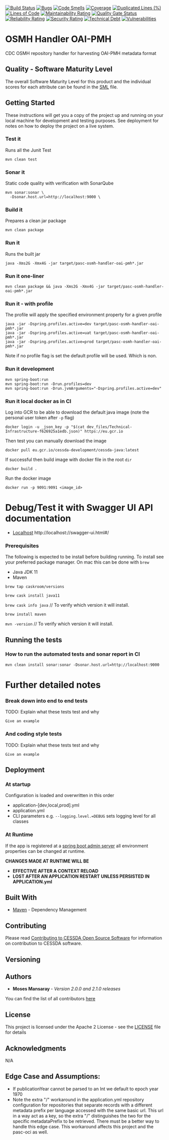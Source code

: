 [![Build Status](https://jenkins.cessda.eu/buildStatus/icon?job=cessda.cdc.osmh-repository-handler.oai-pmh%2Fmaster)](https://jenkins.cessda.eu/job/cessda.cdc.osmh-repository-handler.oai-pmh/job/master/)
[![Bugs](https://sonarqube.cessda.eu/api/project_badges/measure?project=eu.cessda.pasc%3Apasc-osmh-handler-oai-pmh&metric=bugs)](https://sonarqube.cessda.eu/dashboard?id=eu.cessda.pasc%3Apasc-osmh-handler-oai-pmh)
[![Code Smells](https://sonarqube.cessda.eu/api/project_badges/measure?project=eu.cessda.pasc%3Apasc-osmh-handler-oai-pmh&metric=code_smells)](https://sonarqube.cessda.eu/dashboard?id=eu.cessda.pasc%3Apasc-osmh-handler-oai-pmh)
[![Coverage](https://sonarqube.cessda.eu/api/project_badges/measure?project=eu.cessda.pasc%3Apasc-osmh-handler-oai-pmh&metric=coverage)](https://sonarqube.cessda.eu/dashboard?id=eu.cessda.pasc%3Apasc-osmh-handler-oai-pmh)
[![Duplicated Lines (%)](https://sonarqube.cessda.eu/api/project_badges/measure?project=eu.cessda.pasc%3Apasc-osmh-handler-oai-pmh&metric=duplicated_lines_density)](https://sonarqube.cessda.eu/dashboard?id=eu.cessda.pasc%3Apasc-osmh-handler-oai-pmh)
[![Lines of Code](https://sonarqube.cessda.eu/api/project_badges/measure?project=eu.cessda.pasc%3Apasc-osmh-handler-oai-pmh&metric=ncloc)](https://sonarqube.cessda.eu/dashboard?id=eu.cessda.pasc%3Apasc-osmh-handler-oai-pmh)
[![Maintainability Rating](https://sonarqube.cessda.eu/api/project_badges/measure?project=eu.cessda.pasc%3Apasc-osmh-handler-oai-pmh&metric=sqale_rating)](https://sonarqube.cessda.eu/dashboard?id=eu.cessda.pasc%3Apasc-osmh-handler-oai-pmh)
[![Quality Gate Status](https://sonarqube.cessda.eu/api/project_badges/measure?project=eu.cessda.pasc%3Apasc-osmh-handler-oai-pmh&metric=alert_status)](https://sonarqube.cessda.eu/dashboard?id=eu.cessda.pasc%3Apasc-osmh-handler-oai-pmh)
[![Reliability Rating](https://sonarqube.cessda.eu/api/project_badges/measure?project=eu.cessda.pasc%3Apasc-osmh-handler-oai-pmh&metric=reliability_rating)](https://sonarqube.cessda.eu/dashboard?id=eu.cessda.pasc%3Apasc-osmh-handler-oai-pmh)
[![Security Rating](https://sonarqube.cessda.eu/api/project_badges/measure?project=eu.cessda.pasc%3Apasc-osmh-handler-oai-pmh&metric=security_rating)](https://sonarqube.cessda.eu/dashboard?id=eu.cessda.pasc%3Apasc-osmh-handler-oai-pmh)
[![Technical Debt](https://sonarqube.cessda.eu/api/project_badges/measure?project=eu.cessda.pasc%3Apasc-osmh-handler-oai-pmh&metric=sqale_index)](https://sonarqube.cessda.eu/dashboard?id=eu.cessda.pasc%3Apasc-osmh-handler-oai-pmh)
[![Vulnerabilities](https://sonarqube.cessda.eu/api/project_badges/measure?project=eu.cessda.pasc%3Apasc-osmh-handler-oai-pmh&metric=vulnerabilities)](https://sonarqube.cessda.eu/dashboard?id=eu.cessda.pasc%3Apasc-osmh-handler-oai-pmh)


# OSMH Handler OAI-PMH

CDC OSMH repository handler for harvesting OAI-PMH metadata format

## Quality - Software Maturity Level

The overall Software Maturity Level for this product and the individual scores for each attribute can be found in the  [SML](SML.md) file.

## Getting Started

These instructions will get you a copy of the project up and running on your local machine for development and testing
purposes. See deployment for notes on how to deploy the project on a live system.

### Test it
Runs all the Junit Test


    mvn clean test

### Sonar it

Static code quality with verification with SonarQube

    mvn sonar:sonar \
      -Dsonar.host.url=http://localhost:9000 \

### Build it
Prepares a clean jar package

    mvn clean package

### Run it
Runs the built jar

    java -Xms2G -Xmx4G -jar target/pasc-osmh-handler-oai-pmh*.jar

### Run it one-liner

    mvn clean package && java -Xms2G -Xmx4G -jar target/pasc-osmh-handler-oai-pmh*.jar


### Run it - with profile
The profile will apply the specified environment property for a given profile

    java -jar -Dspring.profiles.active=dev target/pasc-osmh-handler-oai-pmh*.jar
    java -jar -Dspring.profiles.active=uat target/pasc-osmh-handler-oai-pmh*.jar
    java -jar -Dspring.profiles.active=prod target/pasc-osmh-handler-oai-pmh*.jar

Note if no profile flag is set the default profile will be used. Which is non.

### Run it development
    mvn spring-boot:run
    mvn spring-boot:run -Drun.profiles=dev
    mvn spring-boot:run -Drun.jvmArguments="-Dspring.profiles.active=dev"

### Run it local docker as in CI

Log into GCR to be able to download the default java image (note the personal user token after `-p` flag)

    docker login -u _json_key -p "$(cat dev_files/Technical-Infrastructure-f626925a1edb.json)" https://eu.gcr.io

Then test you can manually download the image

    docker pull eu.gcr.io/cessda-development/cessda-java:latest

If successful then build image with docker file in the root `dir`

    docker build .

Run the docker image

    docker run -p 9091:9091 <image_id>  

# Debug/Test it with Swagger UI API documentation
   - [Localhost](http://localhost:9091/swagger-ui.html#/) http://localhost:<port>/<context-base>/swagger-ui.html#/

### Prerequisites
The following is expected to be install before building running.  To install see your preferred package manager.
On mac this can be done with `brew`
  - Java JDK 11
  - Maven

`brew tap caskroom/versions`

`brew cask install java11`

`brew cask info java`  // To verify which version it will install.

`brew install maven`

`mvn -version` // To verify which version it will install.


## Running the tests

### How to run the automated tests and sonar report in CI

`mvn clean install sonar:sonar -Dsonar.host.url=http://localhost:9000`


# Further detailed notes

### Break down into end to end tests

TODO: Explain what these tests test and why

```
Give an example
```

### And coding style tests

TODO: Explain what these tests test and why

```
Give an example
```

## Deployment

### At startup
Configuration is loaded and overwritten in this order
* application-[dev,local,prod].yml
* application.yml
* CLI parameters e.g. `--logging.level.=DEBUG` sets logging level for all classes

### At Runtime
If the app is registered at a [spring boot admin server](https://github.com/codecentric/spring-boot-admin)
all environment properties can be changed at runtime.

**CHANGES MADE AT RUNTIME WILL BE**
* **EFFECTIVE AFTER A CONTEXT RELOAD**
* **LOST AFTER AN APPLICATION RESTART UNLESS PERSISTED IN APPLICATION.yml**


## Built With

* [Maven](https://maven.apache.org/) - Dependency Management

## Contributing

Please read [Contributing to CESSDA Open Source Software](https://bitbucket.org/cessda/cessda.guidelines.public/src/master/CONTRIBUTING.md)
for information on contribution to CESSDA software.

## Versioning

## Authors

* **Moses Mansaray <moses AT doraventures DOT com>** - *Version 2.0.0 and 2.1.0 releases*

You can find the list of all contributors [here](CONTRIBUTORS.md)

## License

This project is licensed under the Apache 2 License - see the [LICENSE](LICENSE.txt) file for details

## Acknowledgments
N/A


## Edge Case and Assumptions:

* If publicationYear cannot be parsed to an Int we default to epoch year 1970
* Note the extra "/" workaround in the application.yml repository configuration for repositories that separate records with a different metadata prefix per language accessed with the same basic url. This url in a way act as a key, so the extra "/" distinguishes the two for the specific metadataPrefix to be retrieved. There must be a better way to handle this edge case. This workaround affects this project and the pasc-oci as well.
